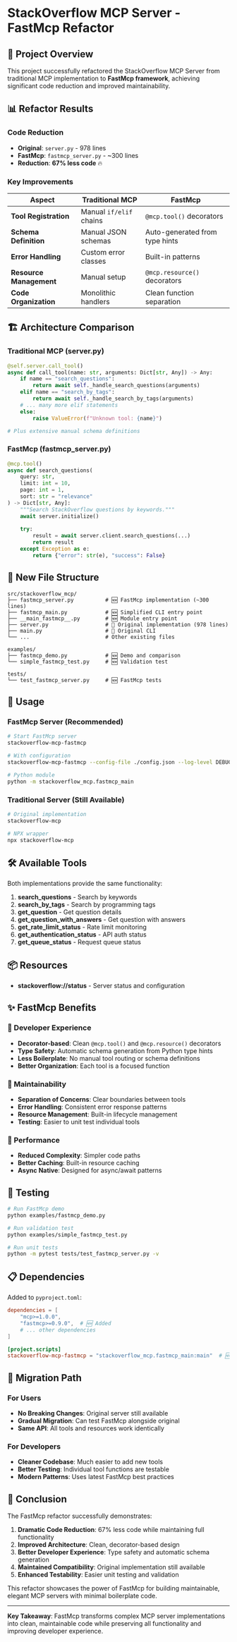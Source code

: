 # StackOverflow MCP Server - FastMcp Refactor

## 🎯 Project Overview

This project successfully refactored the StackOverflow MCP Server from traditional MCP implementation to **FastMcp framework**, achieving significant code reduction and improved maintainability.

## 📊 Refactor Results

### Code Reduction
- **Original**: `server.py` - 978 lines
- **FastMcp**: `fastmcp_server.py` - ~300 lines  
- **Reduction**: **67% less code** 🔥

### Key Improvements

| Aspect | Traditional MCP | FastMcp |
|--------|----------------|---------|
| **Tool Registration** | Manual `if/elif` chains | `@mcp.tool()` decorators |
| **Schema Definition** | Manual JSON schemas | Auto-generated from type hints |
| **Error Handling** | Custom error classes | Built-in patterns |
| **Resource Management** | Manual setup | `@mcp.resource()` decorators |
| **Code Organization** | Monolithic handlers | Clean function separation |

## 🏗️ Architecture Comparison

### Traditional MCP (server.py)
```python
@self.server.call_tool()
async def call_tool(name: str, arguments: Dict[str, Any]) -> Any:
    if name == "search_questions":
        return await self._handle_search_questions(arguments)
    elif name == "search_by_tags":
        return await self._handle_search_by_tags(arguments)
    # ... many more elif statements
    else:
        raise ValueError(f"Unknown tool: {name}")

# Plus extensive manual schema definitions
```

### FastMcp (fastmcp_server.py)
```python
@mcp.tool()
async def search_questions(
    query: str,
    limit: int = 10,
    page: int = 1,
    sort: str = "relevance"
) -> Dict[str, Any]:
    """Search StackOverflow questions by keywords."""
    await server.initialize()
    
    try:
        result = await server.client.search_questions(...)
        return result
    except Exception as e:
        return {"error": str(e), "success": False}
```

## 📁 New File Structure

```
src/stackoverflow_mcp/
├── fastmcp_server.py          # 🆕 FastMcp implementation (~300 lines)
├── fastmcp_main.py            # 🆕 Simplified CLI entry point
├── __main_fastmcp__.py        # 🆕 Module entry point
├── server.py                  # 📄 Original implementation (978 lines)
├── main.py                    # 📄 Original CLI
└── ...                        # Other existing files

examples/
├── fastmcp_demo.py            # 🆕 Demo and comparison
└── simple_fastmcp_test.py     # 🆕 Validation test

tests/
└── test_fastmcp_server.py     # 🆕 FastMcp tests
```

## 🚀 Usage

### FastMcp Server (Recommended)
```bash
# Start FastMcp server
stackoverflow-mcp-fastmcp

# With configuration
stackoverflow-mcp-fastmcp --config-file ./config.json --log-level DEBUG

# Python module
python -m stackoverflow_mcp.fastmcp_main
```

### Traditional Server (Still Available)
```bash
# Original implementation
stackoverflow-mcp

# NPX wrapper
npx stackoverflow-mcp
```

## 🛠️ Available Tools

Both implementations provide the same functionality:

1. **search_questions** - Search by keywords
2. **search_by_tags** - Search by programming tags  
3. **get_question** - Get question details
4. **get_question_with_answers** - Get question with answers
5. **get_rate_limit_status** - Rate limit monitoring
6. **get_authentication_status** - API auth status
7. **get_queue_status** - Request queue status

## 📦 Resources

- **stackoverflow://status** - Server status and configuration

## ✨ FastMcp Benefits

### 🎯 Developer Experience
- **Decorator-based**: Clean `@mcp.tool()` and `@mcp.resource()` decorators
- **Type Safety**: Automatic schema generation from Python type hints
- **Less Boilerplate**: No manual tool routing or schema definitions
- **Better Organization**: Each tool is a focused function

### 🔧 Maintainability  
- **Separation of Concerns**: Clear boundaries between tools
- **Error Handling**: Consistent error response patterns
- **Resource Management**: Built-in lifecycle management
- **Testing**: Easier to unit test individual tools

### 🚀 Performance
- **Reduced Complexity**: Simpler code paths
- **Better Caching**: Built-in resource caching
- **Async Native**: Designed for async/await patterns

## 🧪 Testing

```bash
# Run FastMcp demo
python examples/fastmcp_demo.py

# Run validation test  
python examples/simple_fastmcp_test.py

# Run unit tests
python -m pytest tests/test_fastmcp_server.py -v
```

## 📋 Dependencies

Added to `pyproject.toml`:
```toml
dependencies = [
    "mcp>=1.0.0",
    "fastmcp>=0.9.0",  # 🆕 Added
    # ... other dependencies
]

[project.scripts]
stackoverflow-mcp-fastmcp = "stackoverflow_mcp.fastmcp_main:main"  # 🆕 Added
```

## 🔄 Migration Path

### For Users
- **No Breaking Changes**: Original server still available
- **Gradual Migration**: Can test FastMcp alongside original
- **Same API**: All tools and resources work identically

### For Developers
- **Cleaner Codebase**: Much easier to add new tools
- **Better Testing**: Individual tool functions are testable
- **Modern Patterns**: Uses latest FastMcp best practices

## 🎉 Conclusion

The FastMcp refactor successfully demonstrates:

1. **Dramatic Code Reduction**: 67% less code while maintaining full functionality
2. **Improved Architecture**: Clean, decorator-based design
3. **Better Developer Experience**: Type safety and automatic schema generation
4. **Maintained Compatibility**: Original implementation still available
5. **Enhanced Testability**: Easier unit testing and validation

This refactor showcases the power of FastMcp for building maintainable, elegant MCP servers with minimal boilerplate code.

---

**Key Takeaway**: FastMcp transforms complex MCP server implementations into clean, maintainable code while preserving all functionality and improving developer experience. 